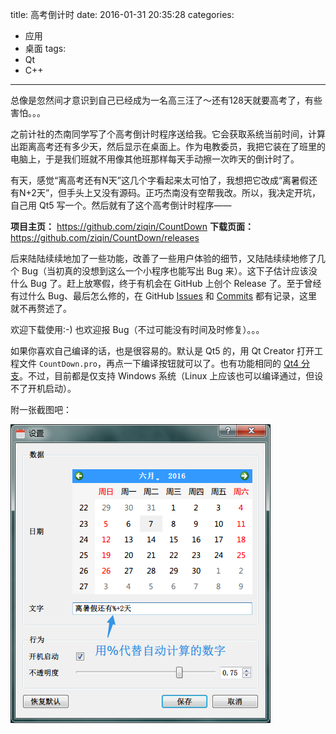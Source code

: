 title: 高考倒计时
date: 2016-01-31 20:35:28
categories:
- 应用
- 桌面
tags:
- Qt
- C++
---

总像是忽然间才意识到自己已经成为一名高三汪了～还有128天就要高考了，有些害怕。。。

之前计社的杰南同学写了个高考倒计时程序送给我。它会获取系统当前时间，计算出距离高考还有多少天，然后显示在桌面上。作为电教委员，我把它装在了班里的电脑上，于是我们班就不用像其他班那样每天手动擦一次昨天的倒计时了。

有天，感觉“离高考还有N天”这几个字看起来太可怕了，我想把它改成“离暑假还有N+2天”，但手头上又没有源码。正巧杰南没有空帮我改。所以，我决定开坑，自己用 Qt5 写一个。然后就有了这个高考倒计时程序——

**项目主页：** <https://github.com/ziqin/CountDown>
**下载页面：** <https://github.com/ziqin/CountDown/releases>

后来陆陆续续地加了一些功能，改善了一些用户体验的细节，又陆陆续续地修了几个 Bug（当初真的没想到这么一个小程序也能写出 Bug 来）。这下子估计应该没什么 Bug 了。赶上放寒假，终于有机会在 GitHub 上创个 Release 了。至于曾经有过什么 Bug、最后怎么修的，在 GitHub [Issues](https://github.com/ziqin/CountDown/issues?q=is%3Aissue+is%3Aclosed) 和 [Commits](https://github.com/ziqin/CountDown/commits/master) 都有记录，这里就不再赘述了。

欢迎下载使用:-) 也欢迎报 Bug（不过可能没有时间及时修复）。。。

<!-- more -->

如果你喜欢自己编译的话，也是很容易的。默认是 Qt5 的，用 Qt Creator 打开工程文件 `CountDown.pro`，再点一下编译按钮就可以了。也有功能相同的 [Qt4 分支](https://github.com/ziqin/CountDown/tree/qt4)。不过，目前都是仅支持 Windows 系统（Linux 上应该也可以编译通过，但设不了开机启动）。

附一张截图吧：

![高考倒计时 “设置”对话框 截图](/img/2016/CountDown/setting-dialog.png)
